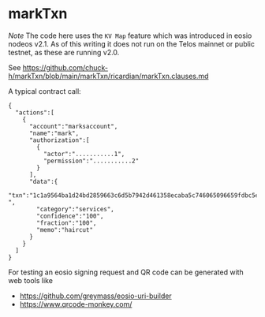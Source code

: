 # markTxn

*Note* The code here uses the `KV Map` feature which was introduced in eosio nodeos v2.1. As of this writing it does not run on the Telos mainnet or public testnet, as these are running v2.0.

See https://github.com/chuck-h/markTxn/blob/main/markTxn/ricardian/markTxn.clauses.md

A typical contract call:
```
{
  "actions":[
    {
      "account":"marksaccount",
      "name":"mark",
      "authorization":[
        {
          "actor":"...........1",
          "permission":"...........2"
        }
      ],
      "data":{
        "txn":"1c1a9564ba1d24bd2859663c6d5b7942d461358ecaba5c746065096659fdbc5e
",
        "category":"services",
        "confidence":"100",
        "fraction":"100",
        "memo":"haircut"
      }
    }
  ]
}
```

For testing an eosio signing request and QR code can be generated with web tools like
* https://github.com/greymass/eosio-uri-builder
* https://www.qrcode-monkey.com/

    
